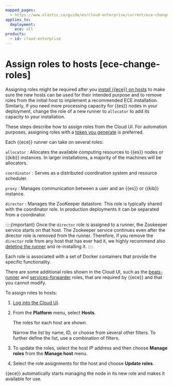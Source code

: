 ```yaml
---
mapped_pages:
  - https://www.elastic.co/guide/en/cloud-enterprise/current/ece-change-roles.html
applies_to:
  deployment:
    ece: all
products:
  - id: cloud-enterprise
---
```


# Assign roles to hosts [ece-change-roles]

Assigning roles might be required after you [install {{ece}} on hosts](install.md) to make sure the new hosts can be used for their intended purpose and to remove roles from the initial host to implement a recommended ECE installation. Similarly, if you need more processing capacity for {{es}} nodes in your deployment, change the role of a new runner to `allocator` to add its capacity to your installation.

These steps describe how to assign roles from the Cloud UI. For automation purposes, assigning roles with a [token you generate](generate-roles-tokens.md) is preferred.

Each {{ece}} runner can take on several roles:

`allocator`
:   Allocates the available computing resources to {{es}} nodes or {{kib}} instances. In larger installations, a majority of the machines will be allocators.

`coordinator`
:   Serves as a distributed coordination system and resource scheduler.

`proxy`
:   Manages communication between a user and an {{es}} or {{kib}} instance.

`director`
:   Manages the ZooKeeper datastore. This role is typically shared with the coordinator role. In production deployments it can be separated from a coordinator.

::::{important}
Once the `director` role is assigned to a runner, the Zookeeper service starts on that host. The Zookeeper service continues even after the  director role is removed from the runner. Therefore, if you remove the `director` role from any host that has ever had it, we highly recommend also [deleting the runner](../../maintenance/ece/delete-ece-hosts.md) and re-installing it.
::::


Each role is associated with a set of Docker containers that provide the specific functionality.

There are some additional roles shown in the Cloud UI, such as the [beats-runner](/reference/glossary/index.md#glossary-beats-runner) and [services-forwarder](/reference/glossary/index.md#glossary-services-forwarder) roles, that are required by {{ece}} and that you cannot modify.

To assign roles to hosts:

1. [Log into the Cloud UI](log-into-cloud-ui.md).
2. From the **Platform** menu, select **Hosts**.

    The roles for each host are shown.

    Narrow the list by name, ID, or choose from several other filters. To further define the list, use a combination of filters.

3. To update the roles, select the host IP address and then choose **Manage roles** from the **Manage host** menu.
4. Select the role assignments for the host and choose **Update roles**.

{{ece}} automatically starts managing the node in its new role and makes it available for use.

